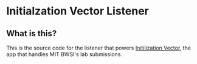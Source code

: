 # Initialzation Vector Listener

## What is this?
This is the source code for the listener that powers [Initilization Vector](https://github.com/NebuDev14/initialization-vector), the app that handles MIT BWSI's lab submissions.
